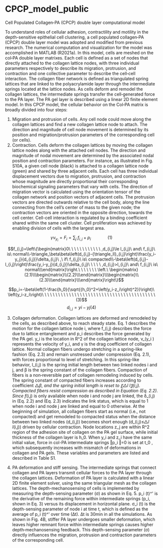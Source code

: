 # CPCP_model_public
Cell Populated Collagen‐PA (CPCP) double layer computational model

To understand roles of cellular adhesion, contractility and motility in the depth-sensitive epithelial cell clustering, a cell populated collagen‐PA (CPCP) double layer model was adopted and modified from previous research. The numerical computation and visualization for the model was accomplished in MATLAB (R2021a). In this model, cells are meshed on the col‐PA double layer matrixes. Each cell is defined as a set of nodes that directly attached to the collagen lattice nodes, with three individual parameters respectively to describe its migration, protrusion, and contraction and one collective parameter to describe the cell‐cell interaction. The collagen fiber network is defined as triangulated spring lattices that are linked to the polyacrylamide layer through the intermediate springs located at the lattice nodes. As cells deform and remodel the collagen lattices, the intermediate springs transfer the cell‐generated force to the PA layer. The PA gel layer is described using a linear 2D finite element model. In this CPCP model, the cellular behavior on the Col‐PA matrix is broadly divided into four steps:
1) Migration and protrusion of cells. Any cell node could move along the collagen lattices and find a new collagen lattice node to attach. The direction and magnitude of cell node movement is determined by its position and migration/protrusion parameters of the corresponding cell (or cells).
2) Contraction. Cells deform the collagen lattices by moving the collagen lattice nodes along with the attached cell nodes. The direction and magnitude of nodal movement are determined by the associated nodal position and contraction parameters. 
For instance, as illustrated in Fig. S10A, a given cell node (black) is attached to a collagen lattice node (green) and shared by three adjacent cells. Each cell has three individual displacement vectors due to migration, protrusion, and contraction whose magnitude are directly proportional their corresponding biochemical signaling parameters that vary with cells. The direction of migration vector is calculated using the orientation tensor of the collagen network and position vectors of adjacent cells. The protrusion vectors are directed outwards relative to the cell body, along the line connecting from the cell’s center of mass to the given node; the contraction vectors are oriented in the opposite direction, towards the cell center. Cell-cell interaction is regulated by a binding coefficient shared within the same cell cluster. Cell proliferation was achieved by enabling division of cells with the largest area.

$$\gamma\nu_{y_i}={F_i=\sum_{j}\ f_{i,j}+p}_i\ \ \ \ \ \ \ \ \ \ \ \ \ \ \left(1\right)$$

$$f_{i,j}=\left\{\begin{matrix}0\ \ \ \ \ \ \ \ \ \ \ \ ,d_{i,j}\le l_{i,j}\ and\ f_{i,j}\ is\ normal\\-\triangle_\beta\beta\left(d_{i,j}-{\triangle_ll}_{i,j}\right)\frac{y_i-y_j}{d_{i,j}}\delta_{i,j}\ ,\ if\ f_{i,j}\ is\ compacted\\-\beta\left(d_{i,j}-l_{i,j}\right)\frac{y_i-y_j}{d_{i,j}}\delta_{i,j}\ \ \ \ \ ,d_{i,j}>l_{i,j}\ and\ f_{i,j}\ is\ normal\\\end{matrix}\right.\ \ \ \ \ \ \ \left.\ \begin{matrix}(2.1)\\\begin{matrix}\\(2.2)\\\end{matrix}\\\begin{matrix}\\(2.3)\\\end{matrix}\\\end{matrix}\right\}$$

$$p_i=-\beta\left(1-\frac{h_0}{\sqrt{{h_0}^2+\left(y_i-z_i\right)^2}}\right)\ \left(y_i-z_i\right)\ \ \ \ \ \ \ \ \ \ \ \ \ \ \ \ \ \ \ \ \ \ \ \ \ \ \ \ \ \ \ \ \ \ \ \ \ \ \ \ \ \ (3)$$
$$d_{i,j}=yi-yj                                                                                                  (4)$$

3) Collagen deformation. Collagen lattices are deformed and remodeled by the cells, as described above, to reach steady state. Eq. 1 describes the motion for the collagen lattice node i, where f_(i,j) describes the force due to lattice entanglement and p_i describes the force generated by the PA gel. y_i is the location in R^2 of the collagen lattice node, ν_(y_i ) represents the velocity of y_i, and γ is the drag coefficient of collagen lattice. Normal collagen fibers undergo stretching in a spring-like fashion (Eq. 2.3) and remain unstressed under compression (Eq. 2.1), with forces proportional to level of stretching. In this spring-like behavior, l_(i,j) is the spring initial length between two linked nodes i and j, and β is the spring constant of the collagen fibers. Compaction of fibers is a non‐reversible part of collagen remodeling induced by cells. The spring constant of compacted fibers increases according to coefficient △_β, and the spring initial length is reset to 〖△_l l〗_(i,j). Compacted fibers resist compression as described in Equation (Eq. 2.2). Since f_(i,j) is only available when node i and node j are linked, the δ_(i,j) in (Eq. 2.2) and (Eq. 2.3) indicates the link status, which is equal to 1 when node i and node j are linked and equal to 0 otherwise. At the beginning of simulation, all collagen fibers start as normal (i.e., not compacted) and get remodeled to compacted status when the distance between two linked nodes (d_(i,j)) becomes short enough (d_(i,j)≤△_l l_(i,j)) driven by cellular contraction. Node locations z_j are within R^2 region of the adhesion site of collagen on the PA gel surface, while initial thickness of the collagen layer is h_0. When y_i and z_i have the same initial value, force in col-PA intermediate springs ‖p_i ‖=0 is set at t_0 , which subsequently increases with mismatch of deformations in collagen and PA gels. These variables and parameters are listed and described in Table S1.

4) PA deformation and stiff sensing. The intermediate springs that connect collagen and PA layers transmit cellular forces to the PA layer through the collagen lattices. Deformation of PA layer is calculated with a linear 2D finite element solver, using the same triangular mesh as the collagen lattices. The depth-mechanosensing of cells is implemented by measuring the depth-sensing parameter (σ) as shown in Eq. 5. p_i (t)^' 
is the derivative of the remaining force within intermediate springs (p_i, shown in Eq. 3) versus its displacement in horizontal plane. σ_i (t) is the depth-sensing parameter of node i at time t, which is defined as the average of p_i (t)^' over time (∆t). ∆t is 30min in all the simulations.  As shown in Fig. 4B, stiffer PA layer undergoes smaller deformation, which leaves higher remnant force within intermediate springs causes higher depth‐mechanosensing feedback. This depth-sensing parameter (σ) directly influences the migration, protrusion and contraction parameters of the corresponding cell.
